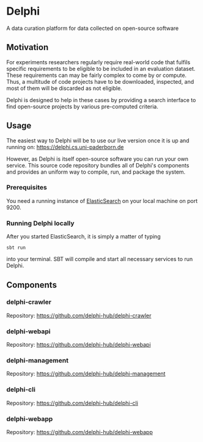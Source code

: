 # Delphi
A data curation platform for data collected on open-source software

## Motivation

For experiments researchers regularly require real-world code that fulfils specific requirements to be eligible to be included in an evaluation dataset.
These requirements can may be fairly complex to come by or compute.
Thus, a multitude of code projects have to be downloaded, inspected, and most of them will be discarded as not eligible.

Delphi is designed to help in these cases by providing a search interface to find open-source projects by various pre-computed criteria.

## Usage

The easiest way to Delphi will be to use our live version once it is up and running on:
https://delphi.cs.uni-paderborn.de

However, as Delphi is itself open-source software you can run your own service.
This source code repository bundles all of Delphi's components and provides an uniform way to compile, run, and package the system.

### Prerequisites

You need a running instance of [ElasticSearch](https://www.elastic.co/downloads/elasticsearch) on your local machine on port 9200.

### Running Delphi locally
After you started ElasticSearch, it is simply a matter of typing
```
sbt run
```
into your terminal. SBT will compile and start all necessary services to run Delphi.

## Components

### delphi-crawler

Repository: https://github.com/delphi-hub/delphi-crawler

### delphi-webapi
Repository: https://github.com/delphi-hub/delphi-webapi

### delphi-management
Repository: https://github.com/delphi-hub/delphi-management

### delphi-cli
Repository: https://github.com/delphi-hub/delphi-cli

### delphi-webapp
Repository: https://github.com/delphi-hub/delphi-webapp
